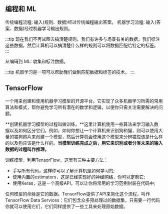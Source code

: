 ## 编程和 ML

传统编程流程: 输入(规则、数据)经过传统编程输出答案。
机器学习流程: 输入(答案、数据)经过机器学习输出规则。

:::tip
现在我们不再试图去搞清楚规则，我们有许多与场景有关的数据，我们标注这些数据，然后计算机可以搞清楚什么样的规则可以将数据匹配给特定的标签。
:::

从编码到 ML: 收集和标注数据。

:::tip
机器学习是一项可以帮助我们做到匹配数据和标签的技术。
:::

## TensorFlow

一个用来创建和使用机器学习模型的开源平台。它实现了众多机器学习所需的常用算法和模式，帮你避免学习所有潜在的数学和逻辑，以便你只需关注需要解决的问题。

**创建机器学习模型的过程叫做训练。**这里计算机使用一些算法来学习输入数据以及如何区分它们。例如，如何你想让一个计算机来识别狗和猫，则可以使用大量的猫狗照片来创建一个模型，然后计算机会使用这个模型来分辨猫应该是什么样的以及狗应该是什么样的。**当模型训练完成之后，用它来识别或者分类未来的输入数据的过程叫作推理。**

训练模型，利用TensorFlow，这里有三种主要方法：
* 手写所有代码，这样你可以了解计算机是如何学习的;
* 使用内置的estimators，这是已经实现好的神经网络，你可以定制它;
* 使用Keras，这是一个高级API，可以让你将常用的学习范例封装在代码中;

任何模型的命脉是它的数据。TensorFlow提供了API来简化这个流程，叫作TensorFlow Data Services：它们包含众多预处理过的数据集，只需要一行代码你就可以使用它们，它们同样提供了一些工具来处理原始数据。



